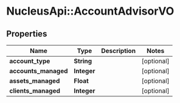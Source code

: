 # NucleusApi::AccountAdvisorVO

## Properties
Name | Type | Description | Notes
------------ | ------------- | ------------- | -------------
**account_type** | **String** |  | [optional] 
**accounts_managed** | **Integer** |  | [optional] 
**assets_managed** | **Float** |  | [optional] 
**clients_managed** | **Integer** |  | [optional] 


